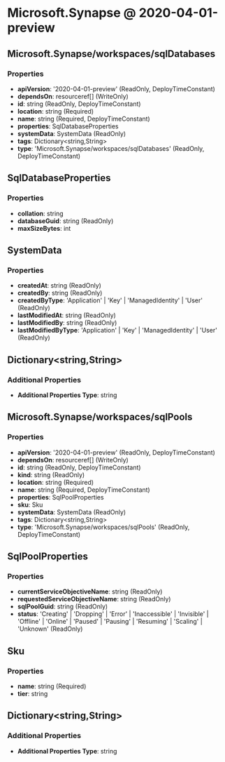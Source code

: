 # Microsoft.Synapse @ 2020-04-01-preview

## Microsoft.Synapse/workspaces/sqlDatabases
### Properties
* **apiVersion**: '2020-04-01-preview' (ReadOnly, DeployTimeConstant)
* **dependsOn**: resourceref[] (WriteOnly)
* **id**: string (ReadOnly, DeployTimeConstant)
* **location**: string (Required)
* **name**: string (Required, DeployTimeConstant)
* **properties**: SqlDatabaseProperties
* **systemData**: SystemData (ReadOnly)
* **tags**: Dictionary<string,String>
* **type**: 'Microsoft.Synapse/workspaces/sqlDatabases' (ReadOnly, DeployTimeConstant)

## SqlDatabaseProperties
### Properties
* **collation**: string
* **databaseGuid**: string (ReadOnly)
* **maxSizeBytes**: int

## SystemData
### Properties
* **createdAt**: string (ReadOnly)
* **createdBy**: string (ReadOnly)
* **createdByType**: 'Application' | 'Key' | 'ManagedIdentity' | 'User' (ReadOnly)
* **lastModifiedAt**: string (ReadOnly)
* **lastModifiedBy**: string (ReadOnly)
* **lastModifiedByType**: 'Application' | 'Key' | 'ManagedIdentity' | 'User' (ReadOnly)

## Dictionary<string,String>
### Additional Properties
* **Additional Properties Type**: string

## Microsoft.Synapse/workspaces/sqlPools
### Properties
* **apiVersion**: '2020-04-01-preview' (ReadOnly, DeployTimeConstant)
* **dependsOn**: resourceref[] (WriteOnly)
* **id**: string (ReadOnly, DeployTimeConstant)
* **kind**: string (ReadOnly)
* **location**: string (Required)
* **name**: string (Required, DeployTimeConstant)
* **properties**: SqlPoolProperties
* **sku**: Sku
* **systemData**: SystemData (ReadOnly)
* **tags**: Dictionary<string,String>
* **type**: 'Microsoft.Synapse/workspaces/sqlPools' (ReadOnly, DeployTimeConstant)

## SqlPoolProperties
### Properties
* **currentServiceObjectiveName**: string (ReadOnly)
* **requestedServiceObjectiveName**: string (ReadOnly)
* **sqlPoolGuid**: string (ReadOnly)
* **status**: 'Creating' | 'Dropping' | 'Error' | 'Inaccessible' | 'Invisible' | 'Offline' | 'Online' | 'Paused' | 'Pausing' | 'Resuming' | 'Scaling' | 'Unknown' (ReadOnly)

## Sku
### Properties
* **name**: string (Required)
* **tier**: string

## Dictionary<string,String>
### Additional Properties
* **Additional Properties Type**: string

